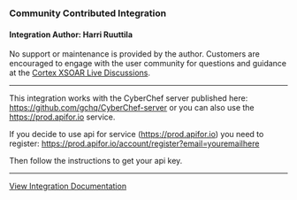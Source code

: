 ### Community Contributed Integration
 #### Integration Author: Harri Ruuttila
 No support or maintenance is provided by the author. Customers are encouraged to engage with the user community for questions and guidance at the [Cortex XSOAR Live Discussions](https://live.paloaltonetworks.com/t5/cortex-xsoar-discussions/bd-p/Cortex_XSOAR_Discussions).
***
This integration works with the CyberChef server published here: https://github.com/gchq/CyberChef-server or you can also use the https://prod.apifor.io service. 

If you decide to use api for service (https://prod.apifor.io) you need to register:
https://prod.apifor.io/account/register?email=youremailhere

Then follow the instructions to get your api key. 

---
[View Integration Documentation](https://xsoar.pan.dev/docs/reference/integrations/cyber-chef)